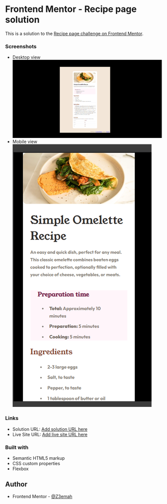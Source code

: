 # Frontend Mentor - Recipe page solution

This is a solution to the [Recipe page challenge on Frontend Mentor](https://www.frontendmentor.io/challenges/recipe-page-KiTsR8QQKm). 


### Screenshots
- Desktop view
![](images/Recipe-page-preview.png)
- Mobile view
![](images/Recipe-page-mobileView.png)



### Links

- Solution URL: [Add solution URL here](https://your-solution-url.com)
- Live Site URL: [Add live site URL here](https://your-live-site-url.com)


### Built with

- Semantic HTML5 markup
- CSS custom properties
- Flexbox


## Author
- Frontend Mentor - [@Z3emah](https://www.frontendmentor.io/profile/yourusername)
